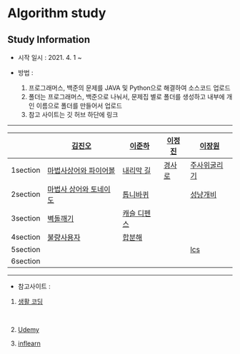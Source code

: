 # Algorithm study

## Study Information


 - 시작 일시 : 2021. 4. 1 ~


 - 방법 : 
   1. 프로그래머스, 백준의 문제를 JAVA 및 Python으로 해결하여 소스코드 업로드
   2. 폴더는 프로그래머스, 백준으로 나눠서, 문제집 별로 폴더를 생성하고 내부에 개인 이름으로 폴더를 만들어서 업로드
   3. 참고 사이트는 깃 허브 하단에 링크


-------------------------

|       | [김진오](https://github.com/Kimjino1996)          | [이준하](https://github.com/JunhaLee)        | [이정진](https://github.com/JIN-096)        |[이장원](https://github.com/jangwon94)|
| :---: | ---------- | -------- | ------- | ------- |
| 1section |[마법사상어와 파이어볼](https://github.com/Kimjino1996/KNU-CSE-Algorithm/tree/main/baekjoon_Online_judge/1%EC%A3%BC%EC%B0%A8/20056.%EB%A7%88%EB%B2%95%EC%82%AC%EC%83%81%EC%96%B4%EC%99%80%ED%8C%8C%EC%9D%B4%EC%96%B4%EB%B3%BC)  | [내리막 길](https://github.com/Kimjino1996/KNU-CSE-Algorithm/tree/main/baekjoon_Online_judge/1520.%20%EB%82%B4%EB%A6%AC%EB%A7%89%EA%B8%B8)  | [경사로](https://github.com/Kimjino1996/KNU-CSE-Algorithm/tree/main/baekjoon_Online_judge/14890.%EA%B2%BD%EC%82%AC%EB%A1%9C)   | [주사위굴리기](https://github.com/Kimjino1996/KNU-CSE-Algorithm/tree/main/baekjoon_Online_judge/14499.%EC%A3%BC%EC%82%AC%EC%9C%84%20%EA%B5%B4%EB%A6%AC%EA%B8%B0) |
| 2section | [마법사 상어와 토네이도](https://github.com/Kimjino1996/KNU-CSE-Algorithm/tree/main/baekjoon_Online_judge/2%EC%A3%BC%EC%B0%A8/20057.%20%EB%A7%88%EB%B2%95%EC%82%AC%EC%83%81%EC%96%B4%EC%99%80%ED%86%A0%EB%84%A4%EC%9D%B4%EB%8F%84) |[톱니바퀴](https://github.com/Kimjino1996/KNU-CSE-Algorithm/tree/main/baekjoon_Online_judge/14891.%ED%86%B1%EB%8B%88%EB%B0%94%ED%80%B4)  || [성냥개비](https://www.acmicpc.net/problem/3687) |
| 3section |[벽돌깨기](https://swexpertacademy.com/main/code/problem/problemDetail.do?contestProbId=AWXRQm6qfL0DFAUo )  |[캐슬 디펜스](https://github.com/Kimjino1996/KNU-CSE-Algorithm/tree/main/baekjoon_Online_judge/3%EC%A3%BC%EC%B0%A8/17135.%20%EC%BA%90%EC%8A%AC%20%EB%94%94%ED%8E%9C%EC%8A%A4)  |  |    |
| 4section | [불량사용자](https://github.com/Kimjino1996/KNU-CSE-Algorithm/tree/main/baekjoon_Online_judge/4%EC%A3%BC%EC%B0%A8/2019_Kakao_winter_internship.%EB%B6%88%EB%9F%89%EC%82%AC%EC%9A%A9%EC%9E%90) |[합분해](https://github.com/Kimjino1996/KNU-CSE-Algorithm/tree/main/baekjoon_Online_judge/4%EC%A3%BC%EC%B0%A8/2225.%ED%95%A9%EB%B6%84%ED%95%B4)  |  |    |
| 5section |  |  |  |[lcs](https://www.acmicpc.net/problem/9251)    |
| 6section |  ||   ||


------------------------


 - 참고사이트 :

  1. [생활 코딩](https://opentutorials.org/course/1)


​    

  2. [Udemy](https://www.udemy.com/)

  3. [inflearn](https://www.inflearn.com/)


